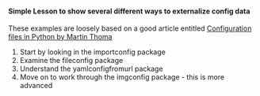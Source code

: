 #### Simple Lesson to show several different ways to externalize config data

These examples are loosely based on a good article entitled [Configuration files in Python by Martin Thoma](
https://martin-thoma.com/configuration-files-in-python/)

1) Start by looking in the importconfig package
2) Examine the fileconfig package
3) Understand the yamlconfigfromurl package
4) Move on to work through the imgconfig package - this is more advanced